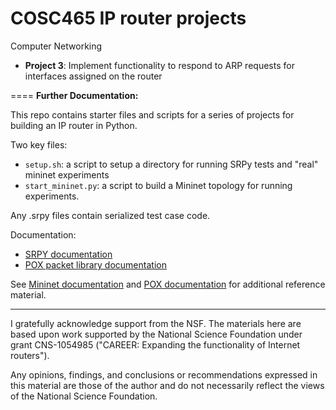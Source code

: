 COSC465 IP router projects
==========================
Computer Networking

 * <b>Project 3</b>: Implement functionality to respond to ARP requests for interfaces assigned on the router

====
<b>Further Documentation:</b>


This repo contains starter files and scripts for a series of projects for building an IP router in Python.

Two key files:
 * `setup.sh`: a script to setup a directory for running SRPy tests and "real" mininet experiments
 * `start_mininet.py`: a script to build a Mininet topology for running experiments.

Any .srpy files contain serialized test case code.

Documentation:

 * [SRPY documentation](https://docs.google.com/document/d/1ZT8jKr1vDWsSg12Bf63qcKMxyncIVJGwTLCUY140tWg/edit?usp=sharing)
 * [POX packet library documentation](https://docs.google.com/document/d/1d3Sn8B1arx8sZOZszcEwx1SWIVBvKyCDAKJOAQOlAtc/edit?usp=sharing)

See [Mininet documentation](http://www.mininet.org) and [POX documentation](https://openflow.stanford.edu/display/ONL/POX+Wiki) for additional reference material.

----

I gratefully acknowledge support from the NSF.  The materials here are
based upon work supported by the National Science Foundation under
grant CNS-1054985 ("CAREER: Expanding the functionality of Internet
routers").

Any opinions, findings, and conclusions or recommendations expressed
in this material are those of the author and do not necessarily
reflect the views of the National Science Foundation.
